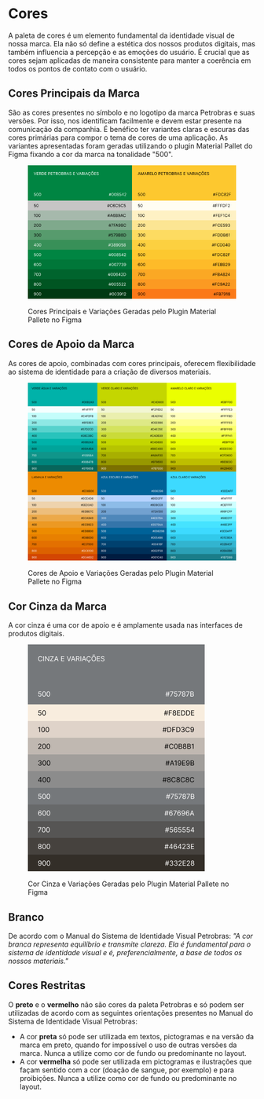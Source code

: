 # Cores

A paleta de cores é um elemento fundamental da identidade visual de nossa marca. Ela não só define a estética dos nossos produtos digitais, mas também influencia a percepção e as emoções do usuário. É crucial que as cores sejam aplicadas de maneira consistente para manter a coerência em todos os pontos de contato com o usuário.

## Cores Principais da Marca

São as cores presentes no símbolo e no logotipo da marca Petrobras e suas versões. Por isso, nos identificam facilmente e devem estar presente na comunicação da companhia. É benéfico ter variantes claras e escuras das cores primárias para compor o tema de cores de uma aplicação. As variantes apresentadas foram geradas utilizando o plugin Material Pallet do Figma fixando a cor da marca na tonalidade "500".

<figure><img src="../.gitbook/assets/cores-principais-variacoes.png" alt=""><figcaption><p>Cores Principais e Variações Geradas pelo Plugin Material Pallete no Figma</p></figcaption></figure>

## Cores de Apoio da Marca

As cores de apoio, combinadas com cores principais, oferecem flexibilidade ao sistema de identidade para a criação de diversos materiais.

<figure><img src="../.gitbook/assets/cores-de-apoio-variacoes.png" alt=""><figcaption><p>Cores de Apoio e Variações Geradas pelo Plugin Material Pallete no Figma</p></figcaption></figure>

## Cor Cinza da Marca

A cor cinza é uma cor de apoio e é amplamente usada nas interfaces de produtos digitais.

<figure><img src="../.gitbook/assets/cinza-variacoes.png" alt=""><figcaption><p>Cor Cinza e Variações Geradas pelo Plugin Material Pallete no Figma</p></figcaption></figure>

## Branco

De acordo com o Manual do Sistema de Identidade Visual Petrobras: _"A cor branca representa equilíbrio e transmite clareza. Ela é fundamental para o sistema de identidade visual e é, preferencialmente, a base de todos os nossos materiais."_

## Cores Restritas

O **preto** e o **vermelho** não são cores da paleta Petrobras e só podem ser utilizadas de acordo com as seguintes orientações presentes no Manual do Sistema de Identidade Visual Petrobras:

* A cor **preta** só pode ser utilizada em textos, pictogramas e na versão da marca em preto, quando for impossível o uso de outras versões da marca. Nunca a utilize como cor de fundo ou predominante no layout.
* A cor **vermelha** só pode ser utilizada em pictogramas e ilustrações que façam sentido com a cor (doação de sangue, por exemplo) e para proibições. Nunca a utilize como cor de fundo ou predominante no layout.

